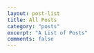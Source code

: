 ```yaml
---
layout: post-list
title: All Posts
category: "posts"
excerpt: "A List of Posts"
comments: false
---
```

